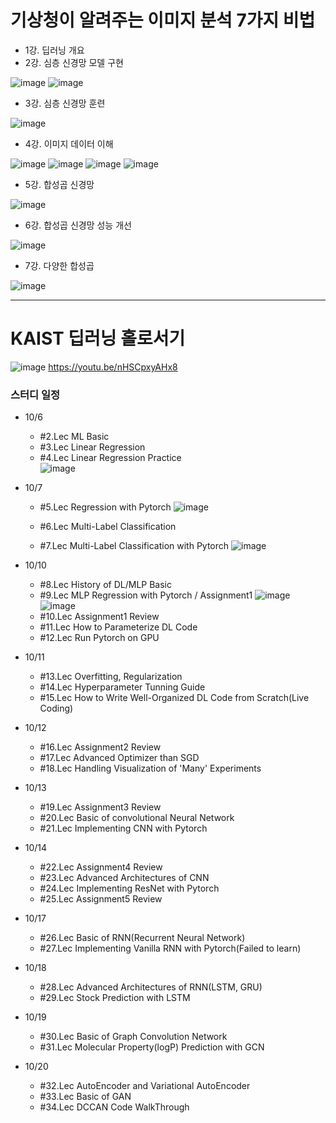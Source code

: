 # 기상청이 알려주는 이미지 분석 7가지 비법

* 1강. 딥러닝 개요
* 2강. 심층 신경망 모델 구현

![image](https://user-images.githubusercontent.com/65642065/195288089-a8998da9-1acd-4810-94a0-eaea382cc5c6.png)
![image](https://user-images.githubusercontent.com/65642065/195288121-78055ab8-490f-4405-8f59-824a0f52913a.png)

* 3강. 심층 신경망 훈련

![image](https://user-images.githubusercontent.com/65642065/195287896-ee5e6c7c-1937-4ef2-9f78-dfc87adec210.png)

* 4강. 이미지 데이터 이해


![image](https://user-images.githubusercontent.com/65642065/195277237-56c48c95-9cb3-4f34-99d6-960f8e4c2f13.png)
![image](https://user-images.githubusercontent.com/65642065/195288553-f75ece7c-d441-4045-9be4-47b5de7213ca.png)
![image](https://user-images.githubusercontent.com/65642065/195288580-1aab22e2-7ce3-4836-ada6-1cf4d839fc34.png)
![image](https://user-images.githubusercontent.com/65642065/195277276-b65944ce-8b2e-4ccd-ab58-a04f37086476.png)

* 5강. 합성곱 신경망

![image](https://user-images.githubusercontent.com/65642065/195287729-7de57c2f-46db-42af-a2ff-a7ccd7a3ee88.png)

* 6강. 합성곱 신경망 성능 개선

![image](https://user-images.githubusercontent.com/65642065/195621729-d602de5e-b5b3-4ec3-a0a6-15129938e51f.png)


* 7강. 다양한 합성곱 


![image](https://user-images.githubusercontent.com/65642065/195619329-e16d9848-9989-488f-a0b3-56e79bebb85b.png)


---
# KAIST 딥러닝 홀로서기
![image](https://user-images.githubusercontent.com/65642065/194006085-6fb99a62-2166-4b84-a13d-3f3311235588.png)
https://youtu.be/nHSCpxyAHx8

### 스터디 일정
* 10/6 
  * #2.Lec ML Basic
  * #3.Lec Linear Regression
  * #4.Lec Linear Regression Practice  
  ![image](https://user-images.githubusercontent.com/65642065/194447739-c0d91d4e-6b60-4c68-8a10-6cd915adaed3.png)

* 10/7 
  * #5.Lec Regression with Pytorch
  ![image](https://user-images.githubusercontent.com/65642065/194480932-6d0b0bf0-1172-4654-9e9e-f0eea7ef97d6.png)

  * #6.Lec Multi-Label Classification
  * #7.Lec Multi-Label Classification with Pytorch
  ![image](https://user-images.githubusercontent.com/65642065/194483163-3a85dc89-3806-4a23-87b4-0ee2c8bb99bc.png)

* 10/10 
  * #8.Lec History of DL/MLP Basic
  * #9.Lec MLP Regression with Pytorch / Assignment1
  ![image](https://user-images.githubusercontent.com/65642065/194481420-a7ccfc12-fe06-4a07-9aa0-c9879ebd050c.png)
  ![image](https://user-images.githubusercontent.com/65642065/194472466-297ef88b-a2bc-4468-b1c8-60a8997be869.png)
  * #10.Lec Assignment1 Review
  * #11.Lec How to Parameterize DL Code
  * #12.Lec Run Pytorch on GPU
* 10/11
  * #13.Lec Overfitting, Regularization
  * #14.Lec Hyperparameter Tunning Guide
  * #15.Lec How to Write Well-Organized DL Code from Scratch(Live Coding)
* 10/12 
  * #16.Lec Assignment2 Review
  * #17.Lec Advanced Optimizer than SGD
  * #18.Lec Handling Visualization of 'Many' Experiments
* 10/13
  * #19.Lec Assignment3 Review
  * #20.Lec Basic of convolutional Neural Network
  * #21.Lec Implementing CNN with Pytorch
* 10/14 
  * #22.Lec Assignment4 Review
  * #23.Lec Advanced Architectures of CNN
  * #24.Lec Implementing ResNet with Pytorch
  * #25.Lec Assignment5 Review
* 10/17 
  * #26.Lec Basic of RNN(Recurrent Neural Network)
  * #27.Lec Implementing Vanilla RNN with Pytorch(Failed to learn)
* 10/18
  * #28.Lec Advanced Architectures of RNN(LSTM, GRU)
  * #29.Lec Stock Prediction with LSTM
* 10/19 
  * #30.Lec Basic of Graph Convolution Network 
  * #31.Lec Molecular Property(logP) Prediction with GCN
* 10/20
  * #32.Lec AutoEncoder and Variational AutoEncoder
  * #33.Lec Basic of GAN
  * #34.Lec DCCAN Code WalkThrough

